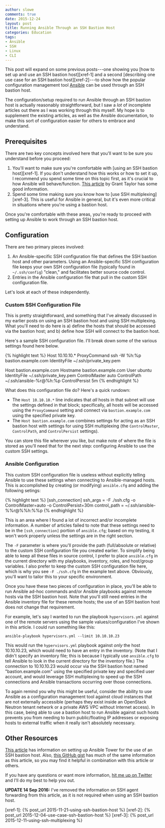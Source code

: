 ```yaml
---
author: slowe
comments: true
date: 2015-12-24
layout: post
title: Running Ansible Through an SSH Bastion Host
categories: Education
tags:
- Ansible
- SSH
- Linux
- CLI
---
```


This post will expand on some previous posts---one showing you [how to set up and use an SSH bastion host][xref-1] and a second [describing one use case for an SSH bastion host][xref-2]---to show how the popular configuration management tool [Ansible][link-3] can be used through an SSH bastion host.

The configuration/setup required to run Ansible through an SSH bastion host is actually reasonably straightforward, but I saw a _lot_ of incomplete articles out there as I was working through this myself. My hope is to supplement the existing articles, as well as the Ansible documentation, to make this sort of configuration easier for others to embrace and understand.

## Prerequisites

There are two key concepts involved here that you'll want to be sure you understand before you proceed:

1. You'll want to make sure you're comfortable with [using an SSH bastion host][xref-1]. If you don't understand how this works or how to set it up, I recommend you spend some time on this topic first, as it's crucial to how Ansible will behave/function. [This article][link-2] by Grant Taylor has some good information.
2. Spend some time making sure you know how to [use SSH multiplexing][xref-3]. This is useful for Ansible in general, but it's even more critical in situations where you're using a bastion host.

Once you're comfortable with these areas, you're ready to proceed with setting up Ansible to work through an SSH bastion host.

## Configuration

There are two primary pieces involved:

1. An Ansible-specific SSH configuration file that defines the SSH bastion host and other parameters. Using an Ansible-specific SSH configuration file keeps your own SSH configuration file (typically found in `~/.ssh/config`) "clean," and facilitates better source code control.
2. Entries in the Ansible configuration file that pull in the custom SSH configuration file.

Let's look at each of these independently.

### Custom SSH Configuration File

This is pretty straightforward, and something that I've already discussed in my earlier posts on using an SSH bastion host and using SSH multiplexing. What you'll need to do here is a) define the hosts that should be accessed via the bastion host; and b) define how SSH will connect to the bastion host.

Here's a sample SSH configuration file. I'll break down some of the various settings found here below.

{% highlight text %}
Host 10.10.10.*
  ProxyCommand ssh -W %h:%p bastion.example.com
  IdentityFile ~/.ssh/private_key.pem

Host bastion.example.com
  Hostname bastion.example.com
  User ubuntu
  IdentityFile ~/.ssh/private_key.pem
  ControlMaster auto
  ControlPath ~/.ssh/ansible-%r@%h:%p
  ControlPersist 5m
{% endhighlight %}

What does this configuration file do? Here's a quick rundown:

* The `Host 10.10.10.*` line indicates that _all_ hosts in that subnet will use the settings defined in that block; specifically, all hosts will be accessed using the `ProxyCommand` setting and connect via `bastion.example.com` using the specified private key.
* The `Host bastion.example.com` combines settings for acting as an SSH bastion host with settings for using SSH multiplexing (the `ControlMaster`, `ControlPath`, and `ControlPersist` settings).

You can store this file wherever you like, but make note of where the file is stored as you'll need that for the next step: configuring Ansible to use the custom SSH settings.

### Ansible Configuration

This custom SSH configuration file is useless without explicitly telling Ansible to use these settings when connecting to Ansible-managed hosts. This is accomplished by creating (or modifying) `ansible.cfg` and adding the following setings:

{% highlight text %}
[ssh_connection]
ssh_args = -F ./ssh.cfg -o ControlMaster=auto -o ControlPersist=30m
control_path = ~/.ssh/ansible-%%r@%%h:%%p
{% endhighlight %}

This is an area where I found a lot of incorrect and/or incomplete information. A number of articles failed to note that these settings need to be in the `[ssh_connection]` portion of `ansible.cfg`; based on my testing, it won't work properly unless the settings are in the right section. 

The `-F` parameter is where you'll provide the path (full/absolute or relative) to the custom SSH configuration file you created earlier. To simplify being able to keep all these files in source control, I prefer to place `ansible.cfg` in the current directory with my playbooks, inventory, roles, and host/group variables. I also prefer to keep the custom SSH configuration file here, which is why you see `-F ./ssh.cfg` in the example text above. Obviously, you'll want to tailor this to your specific environment.

Once you have these two pieces of configuration in place, you'll be able to run Ansible ad-hoc commands and/or Ansible playbooks against remote hosts via the SSH bastion host. Note that you'll still need entries in the Ansible inventory file for these remote hosts; the use of an SSH bastion host does not change that requirement.

For example, let's say I wanted to run the playbook `hypervisors.yml` against one of the remote servers using the sample values/configuration I've shown in this article. I could run something like this:

    ansible-playbook hypervisors.yml --limit 10.10.10.23

This would run the `hypervisors.yml` playbook against _only_ the host 10.10.10.23, which would need to have an entry in the inventory. (Note that I didn't specify an inventory file; this is because I typically use `ansible.cfg` to tell Ansible to look in the current directory for the inventory file.) The connection to 10.10.10.23 would occur via the SSH bastion host named "bastion.example.com" using the specified private key and specified user account, and would leverage SSH multiplexing to speed up the SSH connections and Ansible transactions occurring over those connections.

To again remind you why this might be useful, consider the ability to use Ansible as a configuration management tool against cloud instances that are not externally accessible (perhaps they exist inside an OpenStack Neutron tenant network or a private AWS VPC without Internet access). In this case, being able to use a bastion host to run Ansible against such hosts prevents you from needing to burn public/floating IP addresses or exposing hosts to external traffic when it really isn't absolutely necessary.

## Other Resources

[This article][link-4] has information on setting up Ansible Tower for the use of an SSH bastion host. Also, [this GitHub gist][link-1] has much of the same information as this article, so you may find it helpful in combination with this article or others.

If you have any questions or want more information, [hit me up on Twitter][link-5] and I'll do my best to help you out.

**UPDATE 14 Sep 2016:** I've removed the information on SSH agent forwarding from this article, as it is not required when using an SSH bastion host.



[link-1]: https://gist.github.com/seansawyer/8fe009e67f7e01344328
[link-2]: http://dotfiles.tnetconsulting.net/articles/2015/0506/empowering-openssh.html
[link-3]: http://www.ansible.com/
[link-4]: http://blog.dualspark.com/ansible/configuration-management/aws/ssh/2014/12/19/ansible-tower-ssh-agent-forwarding.html
[link-5]: https://twitter.com/scott_lowe
[xref-1]: {% post_url 2015-11-21-using-ssh-bastion-host %}
[xref-2]: {% post_url 2015-12-04-use-case-ssh-bastion-host %}
[xref-3]: {% post_url 2015-12-11-using-ssh-multiplexing %}